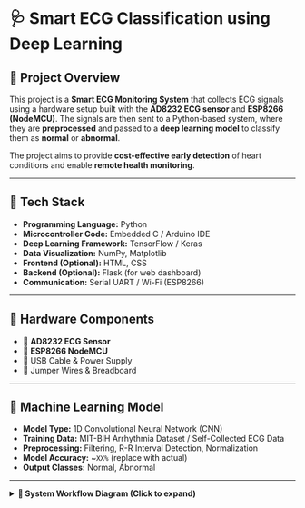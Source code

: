 # 🩺 Smart ECG Classification using Deep Learning

## 📌 Project Overview

This project is a **Smart ECG Monitoring System** that collects ECG signals using a hardware setup built with the **AD8232 ECG sensor** and **ESP8266 (NodeMCU)**. The signals are then sent to a Python-based system, where they are **preprocessed** and passed to a **deep learning model** to classify them as **normal** or **abnormal**.

The project aims to provide **cost-effective early detection** of heart conditions and enable **remote health monitoring**.

---

## 🔧 Tech Stack

- **Programming Language:** Python
- **Microcontroller Code:** Embedded C / Arduino IDE
- **Deep Learning Framework:** TensorFlow / Keras
- **Data Visualization:** NumPy, Matplotlib
- **Frontend (Optional):** HTML, CSS
- **Backend (Optional):** Flask (for web dashboard)
- **Communication:** Serial UART / Wi-Fi (ESP8266)

---

## 🔬 Hardware Components

- 🧠 **AD8232 ECG Sensor**
- 📡 **ESP8266 NodeMCU**
- 🔌 USB Cable & Power Supply
- 🧷 Jumper Wires & Breadboard

---

## 🧠 Machine Learning Model

- **Model Type:** 1D Convolutional Neural Network (CNN)
- **Training Data:** MIT-BIH Arrhythmia Dataset / Self-Collected ECG Data
- **Preprocessing:** Filtering, R-R Interval Detection, Normalization
- **Model Accuracy:** ~`XX%` (replace with actual)
- **Output Classes:** Normal, Abnormal

---

<details>
<summary><strong>🔁 System Workflow Diagram (Click to expand)</strong></summary>

```mermaid
graph TD
    A[ECG Sensor (AD8232)] --> B[ESP8266 Microcontroller]
    B --> C[Serial Communication]
    C --> D[Python Data Receiver]
    D --> E[Preprocessing]
    E --> F[Deep Learning Model]
    F --> G[Prediction: Normal/Abnormal]
    G --> H[Display / Store in Dashboard]